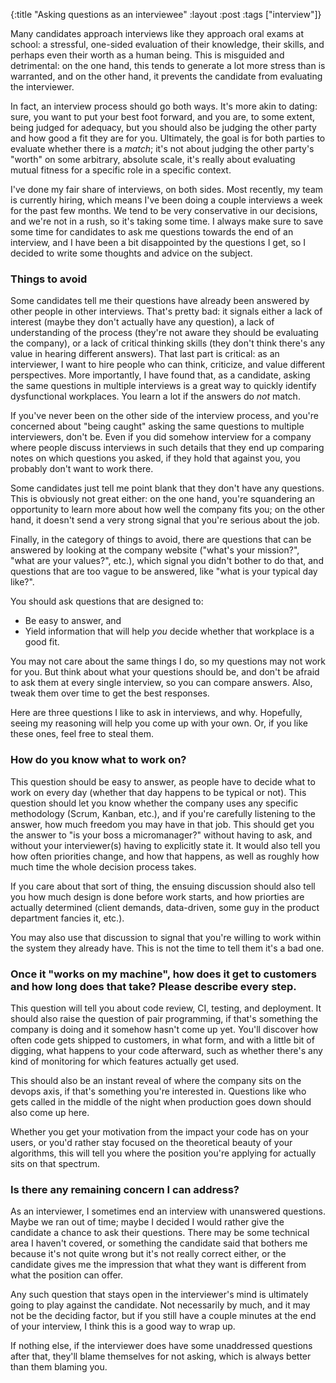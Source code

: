 {:title "Asking questions as an interviewee"
 :layout :post
 :tags ["interview"]}

Many candidates approach interviews like they approach oral exams at school: a
stressful, one-sided evaluation of their knowledge, their skills, and perhaps
even their worth as a human being. This is misguided and detrimental: on the
one hand, this tends to generate a lot more stress than is warranted, and on
the other hand, it prevents the candidate from evaluating the interviewer.

In fact, an interview process should go both ways. It's more akin to dating:
sure, you want to put your best foot forward, and you are, to some extent,
being judged for adequacy, but you should also be judging the other party and
how good a fit they are for you. Ultimately, the goal is for both parties to
evaluate whether there is a _match_; it's not about judging the other party's
"worth" on some arbitrary, absolute scale, it's really about evaluating mutual
fitness for a specific role in a specific context.

I've done my fair share of interviews, on both sides. Most recently, my team is
currently hiring, which means I've been doing a couple interviews a week for
the past few months. We tend to be very conservative in our decisions, and
we're not in a rush, so it's taking some time. I always make sure to save some
time for candidates to ask me questions towards the end of an interview, and I
have been a bit disappointed by the questions I get, so I decided to write some
thoughts and advice on the subject.

### Things to avoid

Some candidates tell me their questions have already been answered by other
people in other interviews. That's pretty bad: it signals either a lack of
interest (maybe they don't actually have any question), a lack of understanding
of the process (they're not aware they should be evaluating the company), or a
lack of critical thinking skills (they don't think there's any value in hearing
different answers). That last part is critical: as an interviewer, I want to
hire people who can think, criticize, and value different perspectives. More
importantly, I have found that, as a candidate, asking the same questions in
multiple interviews is a great way to quickly identify dysfunctional
workplaces. You learn a lot if the answers do _not_ match.

If you've never been on the other side of the interview process, and you're
concerned about "being caught" asking the same questions to multiple
interviewers, don't be. Even if you did somehow interview for a company where
people discuss interviews in such details that they end up comparing notes on
which questions you asked, if they hold that against you, you probably don't
want to work there.

Some candidates just tell me point blank that they don't have any questions.
This is obviously not great either: on the one hand, you're squandering an
opportunity to learn more about how well the company fits you; on the other
hand, it doesn't send a very strong signal that you're serious about the job.

Finally, in the category of things to avoid, there are questions that can be
answered by looking at the company website ("what's your mission?", "what are
your values?", etc.), which signal you didn't bother to do that, and questions
that are too vague to be answered, like "what is your typical day like?".

You should ask questions that are designed to:

- Be easy to answer, and
- Yield information that will help _you_ decide whether that workplace is a
  good fit.

You may not care about the same things I do, so my questions may not work for
you. But think about what your questions should be, and don't be afraid to ask
them at every single interview, so you can compare answers. Also, tweak them
over time to get the best responses.

Here are three questions I like to ask in interviews, and why. Hopefully,
seeing my reasoning will help you come up with your own. Or, if you like these
ones, feel free to steal them.

### How do you know what to work on?

This question should be easy to answer, as people have to decide what to work
on every day (whether that day happens to be typical or not). This question
should let you know whether the company uses any specific methodology (Scrum,
Kanban, etc.), and if you're carefully listening to the answer, how much
freedom you may have in that job. This should get you the answer to "is your
boss a micromanager?" without having to ask, and without your interviewer(s)
having to explicitly state it. It would also tell you how often priorities
change, and how that happens, as well as roughly how much time the whole
decision process takes.

If you care about that sort of thing, the ensuing discussion should also tell
you how much design is done before work starts, and how priorties are actually
determined (client demands, data-driven, some guy in the product department
fancies it, etc.).

You may also use that discussion to signal that you're willing to work within
the system they already have. This is not the time to tell them it's a bad one.

### Once it "works on my machine", how does it get to customers and how long does that take? Please describe every step.

This question will tell you about code review, CI, testing, and deployment. It
should also raise the question of pair programming, if that's something the
company is doing and it somehow hasn't come up yet. You'll discover how often
code gets shipped to customers, in what form, and with a little bit of digging,
what happens to your code afterward, such as whether there's any kind of
monitoring for which features actually get used.

This should also be an instant reveal of where the company sits on the devops
axis, if that's something you're interested in. Questions like who gets called
in the middle of the night when production goes down should also come up here.

Whether you get your motivation from the impact your code has on your users, or
you'd rather stay focused on the theoretical beauty of your algorithms, this
will tell you where the position you're applying for actually sits on that
spectrum.

### Is there any remaining concern I can address?

As an interviewer, I sometimes end an interview with unanswered questions.
Maybe we ran out of time; maybe I decided I would rather give the candidate a
chance to ask their questions. There may be some technical area I haven't
covered, or something the candidate said that bothers me because it's not quite
wrong but it's not really correct either, or the candidate gives me the
impression that what they want is different from what the position can offer.

Any such question that stays open in the interviewer's mind is ultimately going
to play against the candidate. Not necessarily by much, and it may not be the
deciding factor, but if you still have a couple minutes at the end of your
interview, I think this is a good way to wrap up.

If nothing else, if the interviewer does have some unaddressed questions after
that, they'll blame themselves for not asking, which is always better than them
blaming you.
